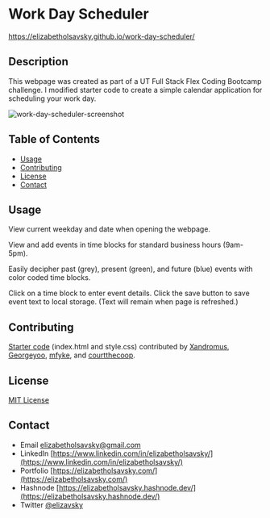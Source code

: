# Work Day Scheduler
https://elizabetholsavsky.github.io/work-day-scheduler/

## Description

This webpage was created as part of a UT Full Stack Flex Coding Bootcamp challenge. I modified starter code to create a simple calendar application for scheduling your work day.

![work-day-scheduler-screenshot](https://user-images.githubusercontent.com/116515976/224512888-cee93f27-6dfd-4508-9be3-a07f37c6821b.png)

## Table of Contents
* [Usage](#usage)
* [Contributing](#contributing)
* [License](#license)
* [Contact](#contact)

## Usage

View current weekday and date when opening the webpage.

View and add events in time blocks for standard business hours (9am-5pm).

Easily decipher past (grey), present (green), and future (blue) events with color coded time blocks.

Click on a time block to enter event details. Click the save button to save event text to local storage. (Text will remain when page is refreshed.)

## Contributing

[Starter code](https://github.com/coding-boot-camp/crispy-octo-meme) (index.html and style.css) contributed by [Xandromus](https://github.com/Xandromus), [Georgeyoo](https://github.com/Georgeyoo), [mfyke](https://github.com/mfyke), and [courtthecoop](https://github.com/courtthecoop).

## License
[MIT License](https://opensource.org/licenses/MIT)

## Contact
* Email elizabetholsavsky@gmail.com
* LinkedIn [https://www.linkedin.com/in/elizabetholsavsky/](https://www.linkedin.com/in/elizabetholsavsky/)
* Portfolio [https://elizabetholsavsky.com/](https://elizabetholsavsky.com/)
* Hashnode [https://elizabetholsavsky.hashnode.dev/](https://elizabetholsavsky.hashnode.dev/)
* Twitter [@elizavsky](https://twitter.com/home)


